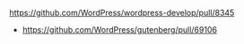 https://github.com/WordPress/wordpress-develop/pull/8345

* https://github.com/WordPress/gutenberg/pull/69106
